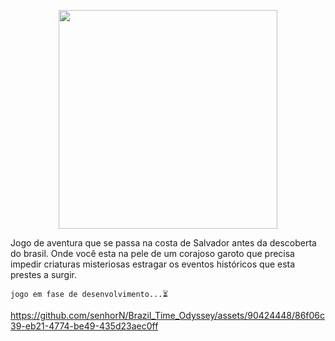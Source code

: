  <p align="center">
  <img src="https://github.com/senhorN/Brazil_Time_Odyssey/assets/90424448/3831ab81-0290-42a1-aaae-314f96810a4b" width="350">
</p>


<p> Jogo de aventura que se passa na costa de Salvador antes da descoberta do brasil. Onde você esta na pele de um corajoso garoto que precisa impedir criaturas misteriosas estragar os eventos históricos que esta prestes a surgir. </p> 

`jogo em fase de desenvolvimento...⏳`




https://github.com/senhorN/Brazil_Time_Odyssey/assets/90424448/86f06c39-eb21-4774-be49-435d23aec0ff

